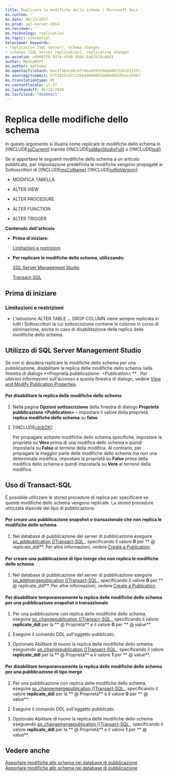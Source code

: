```yaml
---
title: Replicare le modifiche dello schema | Microsoft Docs
ms.custom: ''
ms.date: 06/13/2017
ms.prod: sql-server-2014
ms.reviewer: ''
ms.technology: replication
ms.topic: conceptual
helpviewer_keywords:
- replication [SQL Server], schema changes
- schemas [SQL Server replication], replicating changes
ms.assetid: c09007f0-9374-4f60-956b-8a87670cd043
author: MashaMSFT
ms.author: mathoma
ms.openlocfilehash: bec2f363cd8c4f7dea45935568a88722b19323fc
ms.sourcegitcommit: 57f1d15c67113bbadd40861b886d6929aacd3467
ms.translationtype: MT
ms.contentlocale: it-IT
ms.lasthandoff: 06/18/2020
ms.locfileid: "85060421"
---
```

# <a name="replicate-schema-changes"></a>Replica delle modifiche dello schema
  In questo argomento si illustra come replicare le modifiche dello schema in [!INCLUDE[ssCurrent](../../../includes/sscurrent-md.md)] tramite [!INCLUDE[ssManStudioFull](../../../includes/ssmanstudiofull-md.md)] o [!INCLUDE[tsql](../../../includes/tsql-md.md)].  
  
 Se si apportano le seguenti modifiche dello schema a un articolo pubblicato, per impostazione predefinita le modifiche vengono propagate ai Sottoscrittori di [!INCLUDE[msCoName](../../../includes/msconame-md.md)] [!INCLUDE[ssNoVersion](../../../includes/ssnoversion-md.md)]:  
  
-   MODIFICA TABELLA  
  
-   ALTER VIEW  
  
-   ALTER PROCEDURE  
  
-   ALTER FUNCTION  
  
-   ALTER TRIGGER  
  
 **Contenuto dell'articolo**  
  
-   **Prima di iniziare:**  
  
     [Limitazioni e restrizioni](#Restrictions)  
  
-   **Per replicare le modifiche dello schema, utilizzando:**  
  
     [SQL Server Management Studio](#SSMSProcedure)  
  
     [Transact-SQL](#TsqlProcedure)  
  
##  <a name="before-you-begin"></a><a name="BeforeYouBegin"></a> Prima di iniziare  
  
###  <a name="limitations-and-restrictions"></a><a name="Restrictions"></a> Limitazioni e restrizioni  
  
-   L'istruzione ALTER TABLE ... DROP COLUMN viene sempre replicata in tutti i Sottoscrittori la cui sottoscrizione contiene le colonne in corso di eliminazione, anche in caso di disabilitazione della replica delle modifiche dello schema.  
  
##  <a name="using-sql-server-management-studio"></a><a name="SSMSProcedure"></a> Utilizzo di SQL Server Management Studio  
 Se non si desidera replicare le modifiche dello schema per una pubblicazione, disabilitare la replica delle modifiche dello schema nella finestra di dialogo **Proprietà pubblicazione- \<Publication> ** . Per ulteriori informazioni sull'accesso a questa finestra di dialogo, vedere [View and Modify Publication Properties](view-and-modify-publication-properties.md).  
  
#### <a name="to-disable-replication-of-schema-changes"></a>Per disabilitare la replica delle modifiche dello schema  
  
1.  Nella pagina **Opzioni sottoscrizione** della finestra di dialogo **Proprietà pubblicazione \<Publication> -** impostare il valore della proprietà **replica modifiche dello schema** su **false**.  
  
2.  [!INCLUDE[clickOK](../../../includes/clickok-md.md)]  
  
     Per propagare soltanto modifiche dello schema specifiche, impostare la proprietà su **Vero** prima di una modifica dello schema e quindi impostarla su **Falso** al termine della modifica. Al contrario, per propagare la maggior parte delle modifiche dello schema ma non una determinata modifica, impostare la proprietà su **Falso** prima della modifica dello schema e quindi impostarla su **Vero** al termine della modifica.  
  
##  <a name="using-transact-sql"></a><a name="TsqlProcedure"></a> Uso di Transact-SQL  
 È possibile utilizzare le stored procedure di replica per specificare se queste modifiche dello schema vengono replicate. La stored procedure utilizzata dipende del tipo di pubblicazione.  
  
#### <a name="to-create-a-snapshot-or-transactional-publication-that-does-not-replicate-schema-changes"></a>Per creare una pubblicazione snapshot o transazionale che non replica le modifiche dello schema  
  
1.  Nel database di pubblicazione del server di pubblicazione eseguire [sp_addpublication &#40;&#41;Transact-SQL ](/sql/relational-databases/system-stored-procedures/sp-addpublication-transact-sql), specificando il valore **0** per ** \@ replicate_ddl**. Per altre informazioni, vedere [Create a Publication](create-a-publication.md).  
  
#### <a name="to-create-a-merge-publication-that-does-not-replicate-schema-changes"></a>Per creare una pubblicazione di tipo merge che non replica le modifiche dello schema  
  
1.  Nel database di pubblicazione del server di pubblicazione eseguire [sp_addmergepublication &#40;&#41;Transact-SQL ](/sql/relational-databases/system-stored-procedures/sp-addmergepublication-transact-sql), specificando il valore **0** per ** \@ replicate_ddl**. Per altre informazioni, vedere [Create a Publication](create-a-publication.md).  
  
#### <a name="to-temporarily-disable-replicating-schema-changes-for-a-snapshot-or-transactional-publication"></a>Per disabilitare temporaneamente la replica delle modifiche dello schema per una pubblicazione snapshot o transazionale  
  
1.  Per una pubblicazione con replica delle modifiche dello schema, eseguire [sp_changepublication &#40;&#41;Transact-SQL ](/sql/relational-databases/system-stored-procedures/sp-changepublication-transact-sql), specificando il valore **replicate_ddl** per la ** \@ Proprietà** e il valore **0** per ** \@ value**.  
  
2.  Eseguire il comando DDL sull'oggetto pubblicato.  
  
3.  Opzionale Abilitare di nuovo la replica delle modifiche dello schema eseguendo [sp_changepublication &#40;&#41;Transact-SQL ](/sql/relational-databases/system-stored-procedures/sp-changepublication-transact-sql), specificando il valore **replicate_ddl** per la ** \@ Proprietà** e il valore **1** per ** \@ value**.  
  
#### <a name="to-temporarily-disable-replicating-schema-changes-for-a-merge-publication"></a>Per disabilitare temporaneamente la replica delle modifiche dello schema per una pubblicazione di tipo merge  
  
1.  Per una pubblicazione con replica delle modifiche dello schema, eseguire [sp_changemergepublication &#40;&#41;Transact-SQL ](/sql/relational-databases/system-stored-procedures/sp-changemergepublication-transact-sql), specificando il valore **replicate_ddl** per la ** \@ Proprietà** e il valore **0** per ** \@ value**.  
  
2.  Eseguire il comando DDL sull'oggetto pubblicato.  
  
3.  Opzionale Abilitare di nuovo la replica delle modifiche dello schema eseguendo [sp_changemergepublication &#40;&#41;Transact-SQL ](/sql/relational-databases/system-stored-procedures/sp-changemergepublication-transact-sql), specificando il valore **replicate_ddl** per la ** \@ Proprietà** e il valore **1** per ** \@ value**.  
  
## <a name="see-also"></a>Vedere anche  
 [Apportare modifiche allo schema nei database di pubblicazione](make-schema-changes-on-publication-databases.md)   
 [Apportare modifiche allo schema nei database di pubblicazione](make-schema-changes-on-publication-databases.md)  
  
  
